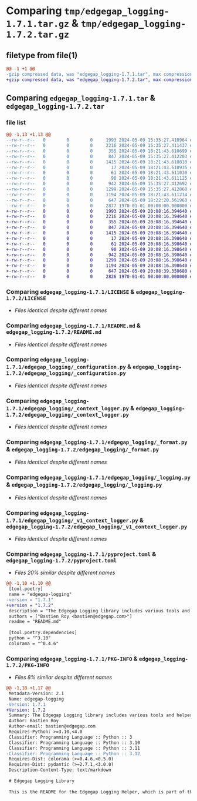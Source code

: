 # Comparing `tmp/edgegap_logging-1.7.1.tar.gz` & `tmp/edgegap_logging-1.7.2.tar.gz`

## filetype from file(1)

```diff
@@ -1 +1 @@
-gzip compressed data, was "edgegap_logging-1.7.1.tar", max compression
+gzip compressed data, was "edgegap_logging-1.7.2.tar", max compression
```

## Comparing `edgegap_logging-1.7.1.tar` & `edgegap_logging-1.7.2.tar`

### file list

```diff
@@ -1,13 +1,13 @@
--rw-r--r--   0        0        0     1993 2024-05-09 15:35:27.410964 edgegap_logging-1.7.1/LICENSE
--rw-r--r--   0        0        0     2216 2024-05-09 15:35:27.411437 edgegap_logging-1.7.1/README.md
--rw-r--r--   0        0        0      355 2024-05-09 18:21:43.610699 edgegap_logging-1.7.1/edgegap_logging/__init__.py
--rw-r--r--   0        0        0      847 2024-05-09 15:35:27.412203 edgegap_logging-1.7.1/edgegap_logging/_configuration.py
--rw-r--r--   0        0        0     1415 2024-05-09 18:21:43.610810 edgegap_logging-1.7.1/edgegap_logging/_context_logger.py
--rw-r--r--   0        0        0       17 2024-05-09 18:21:43.610935 edgegap_logging-1.7.1/edgegap_logging/_contexts/BUILD
--rw-r--r--   0        0        0       61 2024-05-09 18:21:43.611030 edgegap_logging-1.7.1/edgegap_logging/_contexts/__init__.py
--rw-r--r--   0        0        0       90 2024-05-09 18:21:43.611125 edgegap_logging-1.7.1/edgegap_logging/_contexts/_contexts.py
--rw-r--r--   0        0        0      942 2024-05-09 15:35:27.412692 edgegap_logging-1.7.1/edgegap_logging/_format.py
--rw-r--r--   0        0        0     1299 2024-05-09 15:35:27.412868 edgegap_logging-1.7.1/edgegap_logging/_logging.py
--rw-r--r--   0        0        0     1194 2024-05-09 18:21:43.611214 edgegap_logging-1.7.1/edgegap_logging/_v1_context_logger.py
--rw-r--r--   0        0        0      647 2024-05-09 18:22:20.561963 edgegap_logging-1.7.1/pyproject.toml
--rw-r--r--   0        0        0     2877 1970-01-01 00:00:00.000000 edgegap_logging-1.7.1/PKG-INFO
+-rw-r--r--   0        0        0     1993 2024-05-09 20:08:16.394640 edgegap_logging-1.7.2/LICENSE
+-rw-r--r--   0        0        0     2216 2024-05-09 20:08:16.394640 edgegap_logging-1.7.2/README.md
+-rw-r--r--   0        0        0      355 2024-05-09 20:08:16.394640 edgegap_logging-1.7.2/edgegap_logging/__init__.py
+-rw-r--r--   0        0        0      847 2024-05-09 20:08:16.394640 edgegap_logging-1.7.2/edgegap_logging/_configuration.py
+-rw-r--r--   0        0        0     1415 2024-05-09 20:08:16.394640 edgegap_logging-1.7.2/edgegap_logging/_context_logger.py
+-rw-r--r--   0        0        0       17 2024-05-09 20:08:16.398640 edgegap_logging-1.7.2/edgegap_logging/_contexts/BUILD
+-rw-r--r--   0        0        0       61 2024-05-09 20:08:16.398640 edgegap_logging-1.7.2/edgegap_logging/_contexts/__init__.py
+-rw-r--r--   0        0        0       90 2024-05-09 20:08:16.398640 edgegap_logging-1.7.2/edgegap_logging/_contexts/_contexts.py
+-rw-r--r--   0        0        0      942 2024-05-09 20:08:16.398640 edgegap_logging-1.7.2/edgegap_logging/_format.py
+-rw-r--r--   0        0        0     1299 2024-05-09 20:08:16.398640 edgegap_logging-1.7.2/edgegap_logging/_logging.py
+-rw-r--r--   0        0        0     1194 2024-05-09 20:08:16.398640 edgegap_logging-1.7.2/edgegap_logging/_v1_context_logger.py
+-rw-r--r--   0        0        0      647 2024-05-09 20:08:39.350680 edgegap_logging-1.7.2/pyproject.toml
+-rw-r--r--   0        0        0     2826 1970-01-01 00:00:00.000000 edgegap_logging-1.7.2/PKG-INFO
```

### Comparing `edgegap_logging-1.7.1/LICENSE` & `edgegap_logging-1.7.2/LICENSE`

 * *Files identical despite different names*

### Comparing `edgegap_logging-1.7.1/README.md` & `edgegap_logging-1.7.2/README.md`

 * *Files identical despite different names*

### Comparing `edgegap_logging-1.7.1/edgegap_logging/_configuration.py` & `edgegap_logging-1.7.2/edgegap_logging/_configuration.py`

 * *Files identical despite different names*

### Comparing `edgegap_logging-1.7.1/edgegap_logging/_context_logger.py` & `edgegap_logging-1.7.2/edgegap_logging/_context_logger.py`

 * *Files identical despite different names*

### Comparing `edgegap_logging-1.7.1/edgegap_logging/_format.py` & `edgegap_logging-1.7.2/edgegap_logging/_format.py`

 * *Files identical despite different names*

### Comparing `edgegap_logging-1.7.1/edgegap_logging/_logging.py` & `edgegap_logging-1.7.2/edgegap_logging/_logging.py`

 * *Files identical despite different names*

### Comparing `edgegap_logging-1.7.1/edgegap_logging/_v1_context_logger.py` & `edgegap_logging-1.7.2/edgegap_logging/_v1_context_logger.py`

 * *Files identical despite different names*

### Comparing `edgegap_logging-1.7.1/pyproject.toml` & `edgegap_logging-1.7.2/pyproject.toml`

 * *Files 20% similar despite different names*

```diff
@@ -1,10 +1,10 @@
 [tool.poetry]
 name = "edgegap-logging"
-version = "1.7.1"
+version = "1.7.2"
 description = "The Edgegap Logging library includes various tools and helpers for interacting with Standard Logging Formatter and Colored Logs. It is designed for use within the Edgegap organization."
 authors = ["Bastien Roy <bastien@edgegap.com>"]
 readme = "README.md"
 
 [tool.poetry.dependencies]
 python = "^3.10"
 colorama = "^0.4.6"
```

### Comparing `edgegap_logging-1.7.1/PKG-INFO` & `edgegap_logging-1.7.2/PKG-INFO`

 * *Files 8% similar despite different names*

```diff
@@ -1,18 +1,17 @@
 Metadata-Version: 2.1
 Name: edgegap-logging
-Version: 1.7.1
+Version: 1.7.2
 Summary: The Edgegap Logging library includes various tools and helpers for interacting with Standard Logging Formatter and Colored Logs. It is designed for use within the Edgegap organization.
 Author: Bastien Roy
 Author-email: bastien@edgegap.com
 Requires-Python: >=3.10,<4.0
 Classifier: Programming Language :: Python :: 3
 Classifier: Programming Language :: Python :: 3.10
 Classifier: Programming Language :: Python :: 3.11
-Classifier: Programming Language :: Python :: 3.12
 Requires-Dist: colorama (>=0.4.6,<0.5.0)
 Requires-Dist: pydantic (>=2.7.1,<3.0.0)
 Description-Content-Type: text/markdown
 
 # Edgegap Logging Library
 
 This is the README for the Edgegap Logging Helper, which is part of the Edgegap suite of helpers.
```

